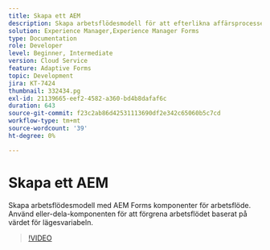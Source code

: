 ```yaml
---
title: Skapa ett AEM
description: Skapa arbetsflödesmodell för att efterlikna affärsprocessen.
solution: Experience Manager,Experience Manager Forms
type: Documentation
role: Developer
level: Beginner, Intermediate
version: Cloud Service
feature: Adaptive Forms
topic: Development
jira: KT-7424
thumbnail: 332434.pg
exl-id: 21139665-eef2-4582-a360-bd4b8dafaf6c
duration: 643
source-git-commit: f23c2ab86d42531113690df2e342c65060b5c7cd
workflow-type: tm+mt
source-wordcount: '39'
ht-degree: 0%

---
```


# Skapa ett AEM

Skapa arbetsflödesmodell med AEM Forms komponenter för arbetsflöde. Använd eller-dela-komponenten för att förgrena arbetsflödet baserat på värdet för lägesvariabeln.

>[!VIDEO](https://video.tv.adobe.com/v/332434?quality=12&learn=on)
